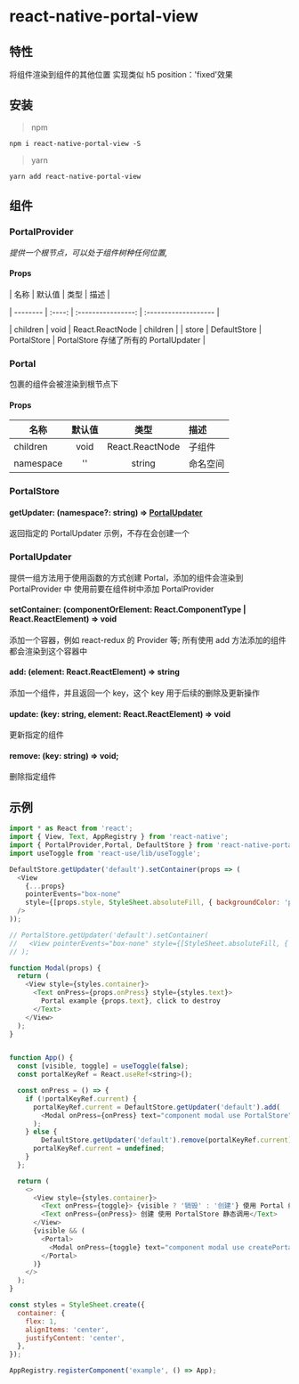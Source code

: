 # react-native-portal-view

## 特性

将组件渲染到组件的其他位置
实现类似 h5 position：'fixed'效果

## 安装

> npm

```shell
npm i react-native-portal-view -S
```

> yarn

```shell
yarn add react-native-portal-view
```

## 组件

### PortalProvider

_提供一个根节点，可以处于组件树种任何位置,_

#### Props

| 名称 | 默认值 | 类型 | 描述 |

| -------- | :----: | :----------------: | :------------------- |

| children | void | React.ReactNode | children |
| store | DefaultStore | PortalStore | PortalStore 存储了所有的 PortalUpdater |

### Portal

包裹的组件会被渲染到根节点下

#### Props

| 名称     | 默认值 |      类型       | 描述   |
| -------- | :----: | :-------------: | :----- |
| children |  void  | React.ReactNode | 子组件 |
| namespace |  ''  | string | 命名空间 |



### PortalStore

#### getUpdater: (namespace?: string) => [PortalUpdater](#portalupdater)
返回指定的 PortalUpdater 示例，不存在会创建一个


### PortalUpdater

提供一组方法用于使用函数的方式创建 Portal，添加的组件会渲染到 PortalProvider 中
使用前要在组件树中添加 PortalProvider

#### setContainer: (componentOrElement: React.ComponentType<any> | React.ReactElement) => void

添加一个容器，例如 react-redux 的 Provider 等;
所有使用 add 方法添加的组件都会渲染到这个容器中

#### add: (element: React.ReactElement) => string

添加一个组件，并且返回一个 key，这个 key 用于后续的删除及更新操作

#### update: (key: string, element: React.ReactElement) => void

更新指定的组件

#### remove: (key: string) => void;

删除指定组件

## 示例

```javascript
import * as React from 'react';
import { View, Text, AppRegistry } from 'react-native';
import { PortalProvider,Portal, DefaultStore } from 'react-native-portal-view';
import useToggle from 'react-use/lib/useToggle';

DefaultStore.getUpdater('default').setContainer(props => (
  <View
    {...props}
    pointerEvents="box-none"
    style={[props.style, StyleSheet.absoluteFill, { backgroundColor: 'pink' }]}
  />
));

// PortalStore.getUpdater('default').setContainer(
//   <View pointerEvents="box-none" style={[StyleSheet.absoluteFill, { backgroundColor: 'pink' }]} />,
// );

function Modal(props) {
  return (
    <View style={styles.container}>
      <Text onPress={props.onPress} style={styles.text}>
        Portal example {props.text}, click to destroy
      </Text>
    </View>
  );
}


function App() {
  const [visible, toggle] = useToggle(false);
  const portalKeyRef = React.useRef<string>();

  const onPress = () => {
    if (!portalKeyRef.current) {
      portalKeyRef.current = DefaultStore.getUpdater('default').add(
        <Modal onPress={onPress} text="component modal use PortalStore" />,
      );
    } else {
        DefaultStore.getUpdater('default').remove(portalKeyRef.current);
      portalKeyRef.current = undefined;
    }
  };

  return (
    <>
      <View style={styles.container}>
        <Text onPress={toggle}> {visible ? '销毁' : '创建'} 使用 Portal 组件</Text>
        <Text onPress={onPress}> 创建 使用 PortalStore 静态调用</Text>
      </View>
      {visible && (
        <Portal>
          <Modal onPress={toggle} text="component modal use createPortal" />
        </Portal>
      )}
    </>
  );
}

const styles = StyleSheet.create({
  container: {
    flex: 1,
    alignItems: 'center',
    justifyContent: 'center',
  },
});

AppRegistry.registerComponent('example', () => App);
```

